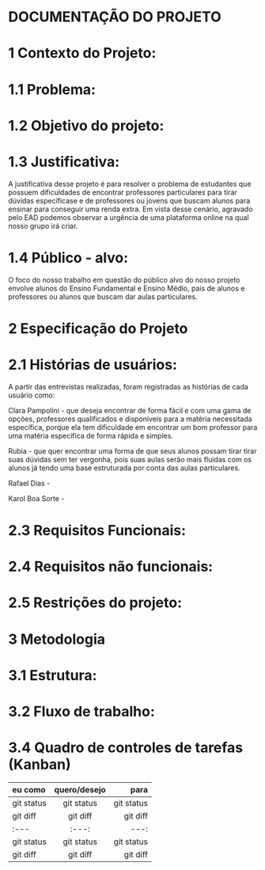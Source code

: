 # DOCUMENTAÇÃO DO PROJETO
# 1 Contexto do Projeto:

# 1.1 Problema:



# 1.2 Objetivo do projeto:



# 1.3 Justificativa:
A justificativa desse projeto é para resolver o problema de estudantes que possuem dificuldades de encontrar professores particulares para tirar dúvidas específicase e de professores ou jovens que buscam alunos para ensinar para conseguir uma renda extra. Em vista desse cenário, agravado pelo EAD podemos observar a urgência de uma plataforma online na qual nosso grupo irá criar. 

# 1.4 Público - alvo: 

O foco do nosso trabalho em questão do público alvo do nosso projeto envolve alunos do Ensino Fundamental e Ensino Médio, pais de alunos e professores ou alunos que buscam dar aulas particulares. 

# 2 Especificação do Projeto

# 2.1 Histórias de usuários:

A partir das entrevistas realizadas, foram registradas as histórias de cada usuário como:

Clara Pampolini - que deseja encontrar de forma fácil e com uma gama de opções, professores qualificados e disponíveis para a matéria necessitada específica, porque ela tem dificuldade em encontrar um bom professor para uma matéria específica de forma rápida e simples.

Rubia - que quer encontrar uma forma de que seus alunos possam tirar tirar suas dúvidas sem ter vergonha, pois suas aulas serão mais fluidas com os alunos já tendo uma base estruturada por conta das aulas particulares.

Rafael Dias - 



Karol Boa Sorte - 




# 2.3 Requisitos Funcionais:



# 2.4 Requisitos não funcionais:



# 2.5 Restrições do projeto:

# 3 Metodologia 

# 3.1 Estrutura:


# 3.2 Fluxo de trabalho:

# 3.4 Quadro de controles de tarefas (Kanban)


|   eu como    | quero/desejo   |    para       |      
| :---         |     :---:      |          ---: |
| git status   | git status     | git status    |
| git diff     | git diff       | git diff      |
| :---         |     :---:      |          ---: |
| git status   | git status     | git status    |
| git diff     | git diff       | git diff      |


